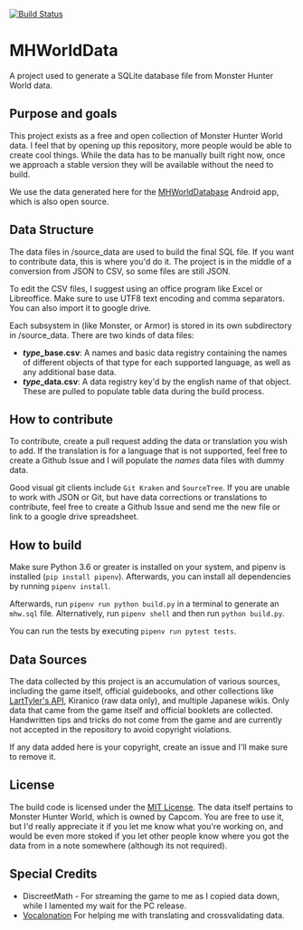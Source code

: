 [![Build Status](https://travis-ci.org/CarlosFdez/MHWorldData.svg?branch=master)](https://travis-ci.org/CarlosFdez/MHWorldData)

# MHWorldData
A project used to generate a SQLite database file from Monster Hunter World data.

## Purpose and goals
This project exists as a free and open collection of Monster Hunter World data. I feel that by opening up this repository, more people would be able to create cool things. While the data has to be manually built right now, once we approach a stable version they will be available without the need to build.

We use the data generated here for the [MHWorldDatabase](https://github.com/gatheringhallstudios/MHWorldDatabase) Android app, which is also open source. 

## Data Structure
The data files in /source_data are used to build the final SQL file. If you want to contribute data, this is where you'd do it. The project is in the middle of a conversion from JSON to CSV, so some files are still JSON.

To edit the CSV files, I suggest using an office program like Excel or Libreoffice. Make sure to use UTF8 text encoding and comma separators. You can also import it to google drive.

Each subsystem in (like Monster, or Armor) is stored in its own subdirectory in /source_data. There are two kinds of data files:
- ***type*_base.csv**: A names and basic data registry containing the names of different objects of that type for each supported language, as well as any additional base data.
- ***type*_data.csv**: A data registry key'd by the english name of that object. These are pulled to populate table data during the build process.

## How to contribute
To contribute, create a pull request adding the data or translation you wish to add. If the translation is for a language that is not supported, feel free to create a Github Issue and I will populate the *names* data files with dummy data.

Good visual git clients include `Git Kraken` and `SourceTree`. If you are unable to work with JSON or Git, but have data corrections or translations to contribute, feel free to create a Github Issue and send me the new file or link to a google drive spreadsheet.

## How to build
Make sure Python 3.6 or greater is installed on your system, and pipenv is installed (`pip install pipenv`). Afterwards, you can install all dependencies by running `pipenv install`.

Afterwards, run `pipenv run python build.py` in a terminal to generate an `mhw.sql` file. Alternatively, run `pipenv shell` and then run `python build.py`.

You can run the tests by executing `pipenv run pytest tests`.

## Data Sources
The data collected by this project is an accumulation of various sources, including the game itself, official guidebooks, and other collections like [LartTyler's API](https://github.com/LartTyler/MHWDB-Docs/wiki), Kiranico (raw data only), and multiple Japanese wikis. Only data that came from the game itself and official booklets are collected. Handwritten tips and tricks do not come from the game and are currently not accepted in the repository to avoid copyright violations.

If any data added here is your copyright, create an issue and I'll make sure to remove it.

## License
The build code is licensed under the [MIT License](http://opensource.org/licenses/mit-license.php). The data itself pertains to Monster Hunter World, which is owned by Capcom. You are free to use it, but I'd really appreciate it if you let me know what you're working on, and would be even more stoked if you let other people know where you got the data from in a note somewhere (although its not required).

## Special Credits
- DiscreetMath - For streaming the game to me as I copied data down, while I lamented my wait for the PC release.
- [Vocalonation](https://github.com/ahctang) For helping me with translating and crossvalidating data.
